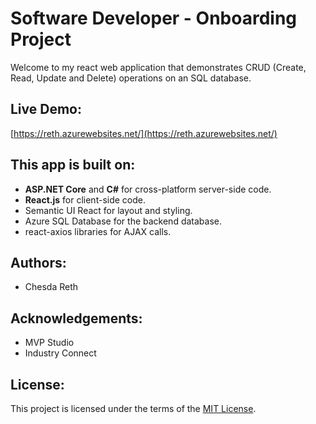 # Software Developer - Onboarding Project

Welcome to my react web application that demonstrates CRUD (Create, Read, Update and Delete) operations on an SQL database. 

## Live Demo: 
[https://reth.azurewebsites.net/](https://reth.azurewebsites.net/)

## This app is built on:
* **ASP.NET Core** and **C#** for cross-platform server-side code.
* **React.js** for client-side code.
* Semantic UI React for layout and styling.
* Azure SQL Database for the backend database.
* react-axios libraries for AJAX calls.

## Authors: 
* Chesda Reth

## Acknowledgements: 
* MVP Studio
* Industry Connect

## License: 
This project is licensed under the terms of the [MIT License](https://github.com/rethc/TalentOnboard/blob/master/LICENSE).
